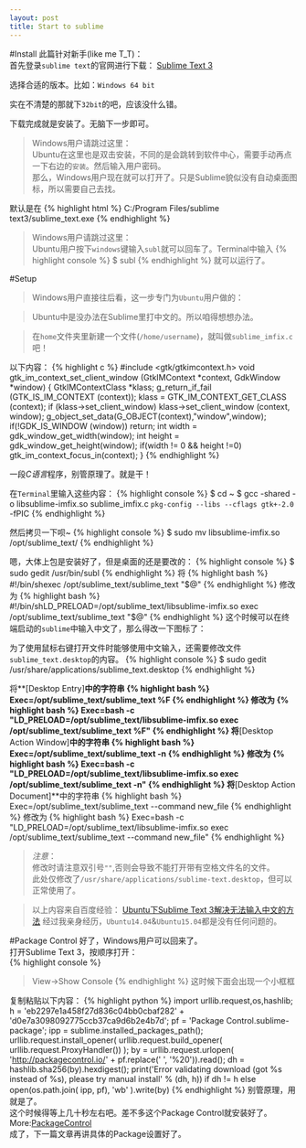 ```yaml
---
layout: post
title: Start to sublime
---
```


#Install
此篇针对新手(like me T_T)：   
首先登录`sublime text`的官网进行下载：
[Sublime Text 3](http://www.sublimetext.com/3)

选择合适的版本。比如：`Windows 64 bit`

实在不清楚的那就下`32bit`的吧，应该没什么错。

下载完成就是安装了。无脑下一步即可。

> Windows用户请跳过这里：   
> Ubuntu在这里也是双击安装，不同的是会跳转到软件中心，需要手动再点一下右边的`安装`。然后输入用户密码。   
> 那么，Windows用户现在就可以打开了。只是Sublime貌似没有自动桌面图标，所以需要自己去找。

默认是在
{% highlight html %}
C:/Program Files/sublime text3/sublime_text.exe
{% endhighlight %}

> Windows用户请跳过这里：   
> Ubuntu用户按下`windows`键输入`subl`就可以回车了。Terminal中输入
{% highlight console %}
> $ subl
{% endhighlight %}
> 就可以运行了。

#Setup

> Windows用户直接往后看，这一步专门为`Ubuntu`用户做的：

> Ubuntu中是没办法在Sublime里打中文的。所以咱得想想办法。

> 在`home`文件夹里新建一个文件(`/home/username`)，就叫做`sublime_imfix.c`吧！

以下内容：
{% highlight c %}
#include <gtk/gtkimcontext.h>
void gtk_im_context_set_client_window (GtkIMContext *context,
         GdkWindow    *window)
{
 GtkIMContextClass *klass;
 g_return_if_fail (GTK_IS_IM_CONTEXT (context));
 klass = GTK_IM_CONTEXT_GET_CLASS (context);
 if (klass->set_client_window)
   klass->set_client_window (context, window);
 g_object_set_data(G_OBJECT(context),"window",window);
 if(!GDK_IS_WINDOW (window))
   return;
 int width = gdk_window_get_width(window);
 int height = gdk_window_get_height(window);
 if(width != 0 && height !=0)
   gtk_im_context_focus_in(context);
}
{% endhighlight %}

一段*C语言*程序，别管原理了。就是干！

在`Terminal`里输入这些内容：
{% highlight console %}
$ cd ~
$ gcc -shared -o libsublime-imfix.so sublime_imfix.c  `pkg-config --libs --cflags gtk+-2.0` -fPIC
{% endhighlight %}

然后拷贝一下呗~
{% highlight console %}
$ sudo mv libsublime-imfix.so /opt/sublime_text/
{% endhighlight %}

嗯，大体上包是安装好了，但是桌面的还是要改的：
{% highlight console %}
$ sudo gedit /usr/bin/subl
{% endhighlight %}
将
{% highlight bash %}
#!/bin/shexec /opt/sublime_text/sublime_text "$@"
{% endhighlight %}
修改为
{% highlight bash %}
#!/bin/shLD_PRELOAD=/opt/sublime_text/libsublime-imfix.so exec /opt/sublime_text/sublime_text "$@"
{% endhighlight %}
这个时候可以在终端启动的`sublime`中输入中文了，那么得改一下图标了：

为了使用鼠标右键打开文件时能够使用中文输入，还需要修改文件`sublime_text.desktop`的内容。
{% highlight console %}
$ sudo gedit /usr/share/applications/sublime_text.desktop
{% endhighlight %}

将**[Desktop Entry]**中的字符串
{% highlight bash %}
Exec=/opt/sublime_text/sublime_text %F
{% endhighlight %}
修改为
{% highlight bash %}
Exec=bash -c "LD_PRELOAD=/opt/sublime_text/libsublime-imfix.so exec /opt/sublime_text/sublime_text %F"
{% endhighlight %}
将**[Desktop Action Window]**中的字符串
{% highlight bash %}
Exec=/opt/sublime_text/sublime_text -n
{% endhighlight %}
修改为
{% highlight bash %}
Exec=bash -c "LD_PRELOAD=/opt/sublime_text/libsublime-imfix.so exec /opt/sublime_text/sublime_text -n"
{% endhighlight %}
将**[Desktop Action Document]**中的字符串
{% highlight bash %}
Exec=/opt/sublime_text/sublime_text --command new_file
{% endhighlight %}
修改为
{% highlight bash %}
Exec=bash -c "LD_PRELOAD=/opt/sublime_text/libsublime-imfix.so exec /opt/sublime_text/sublime_text --command new_file"
{% endhighlight %}
> *注意*：   
> 修改时请注意双引号`""`,否则会导致不能打开带有空格文件名的文件。   
> 此处仅修改了`/usr/share/applications/sublime-text.desktop`，但可以正常使用了。

> 以上内容来自百度经验：
> [Ubuntu下Sublime Text 3解决无法输入中文的方法](http://jingyan.baidu.com/article/f3ad7d0ff8731609c3345b3b.html)
> 经过我亲身经历，`Ubuntu14.04`&`Ubuntu15.04`都是没有任何问题的。

#Package Control
好了，Windows用户可以回来了。   
打开Sublime Text 3，按顺序打开：   
{% highlight console %}
> View->Show Console
{% endhighlight %}
这时候下面会出现一个小框框

复制粘贴以下内容：
{% highlight python %}
import urllib.request,os,hashlib; h = 'eb2297e1a458f27d836c04bb0cbaf282' + 'd0e7a3098092775ccb37ca9d6b2e4b7d'; pf = 'Package Control.sublime-package'; ipp = sublime.installed_packages_path(); urllib.request.install_opener( urllib.request.build_opener( urllib.request.ProxyHandler()) ); by = urllib.request.urlopen( 'http://packagecontrol.io/' + pf.replace(' ', '%20')).read(); dh = hashlib.sha256(by).hexdigest(); print('Error validating download (got %s instead of %s), please try manual install' % (dh, h)) if dh != h else open(os.path.join( ipp, pf), 'wb' ).write(by)
{% endhighlight %}
别管原理，用就是了。   
这个时候得等上几十秒左右吧。差不多这个Package Control就安装好了。   
More:[PackageControl](http://packagecontrol.io)   
成了，下一篇文章再讲具体的Package设置好了。